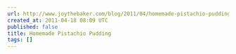 ```yaml
---
url: http://www.joythebaker.com/blog/2011/04/homemade-pistachio-pudding/
created_at: 2011-04-18 08:09 UTC
published: false
title: Homemade Pistachio Pudding
tags: []
---
```



